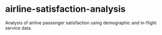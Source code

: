 # airline-satisfaction-analysis
Analysis of airline passenger satisfaction using demographic and in-flight service data.

